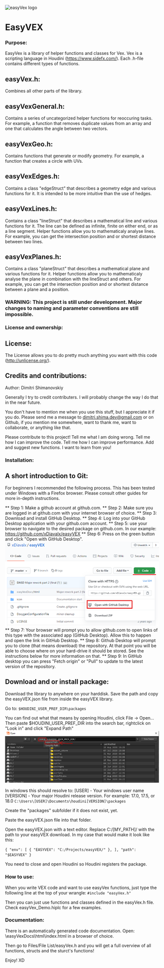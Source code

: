 ![easyVex logo](https://github.com/xDiavalx/easyVEX/blob/master/icon/easyVex1.0%20128.png)

EasyVEX
======

### Purpose:
EasyVex is a library of helper functions and classes for Vex. Vex is a scripting language in Houdini (https://www.sidefx.com/).
Each .h-file contains different types of functions.
## easyVex.h:
Combines all other parts of the library.
## easyVexGeneral.h:
Contains a series of uncategorized helper functions for reoccuring tasks. For example, a function that removes duplicate values from an array and one that calculates the angle between two vectors.
## easyVexGeo.h:
Contains functions that generate or modify geometry. For example, a function that creates a circle with UVs.
## easyVexEdges.h:
Contains a class "edgeStruct" that describes a geometry edge and various functions for it. It is intended to be more intuitive than the use of hedges.
## easyVexLines.h:
Contains a class "lineStruct" that describes a mathematical line and various functions for it. The line can be defined as infinite, finite on either end, or as a line segment. Helper functions allow you to mathematicaly analyse lines. For example, you can get the intersection position and or shortest distance between two lines.
## easyVexPlanes.h:
Contains a class "planeStruct" that describes a mathematical plane and various functions for it. Helper functions allow you to mathematicaly analyse the plane in combination with the lineStruct and others. For example, you can get the intersection position and or shortest distance between a plane and a position.

### WARNING: This project is still under development. Major changes to naming and parameter conventions are still impossible.

### License and ownership:
## License:
The License allows you to do pretty much anything you want with this code (http://unlicense.org/). 

## Credits and contributions:
Author: Dimitri Shimanovskiy

Generally I try to credit contributers. I will probably change the way I do that in the near future.

You don't have to mention me when you use this stuff, but I appreciate it if you do. Please send me a message to dimitri.shima.dev@gmail.com or on Github, if you mention me somewhere, want to thank me, want to collaborate, or anything like that.

Please contribute to this project! 
Tell me what I am doing wrong.
Tell me how I can improve the code.
Tell me how I can improve performance. 
Add and suggest new functions. 
I want to learn from you!

### Installation:

## A short introduction to Git:
For beginners I recommended the following process. This has been tested under Windows with a Firefox browser. Please consult other guides for more in-depth instructions.

** Step 1: Make a github account at github.com.
** Step 2: Make sure you are logged in at github.com with your internet browser of choice.
** Step 3: Download and install GitHub Desktop.
** Step 4: Log into your GitHub Desktop application with your github.com account.
** Step 5: use your browser to navigate to the desired package on github.com. In our example: 
https://github.com/xDiavalx/easyVEX
** Step 6: Press on the green button and click "Open with GitHub Desktop".
![tutorial github button](https://github.com/xDiavalx/easyVEX/blob/master/Tutorial/Install/Github_green_button.png)
** Step 7: Your browser will prompt you to allow github.com to open links of this type with the associated app (GitHub Desktop). Allow this to happen and open the link in GitHub Desktop.
** Step 8: Github Desktop will prompt you to clone (that means download) the repository. At that point you will be able to choose where on your hard-drive it should be stored. See the instructions below for more information on that.
** Step 9: In GitHub desktop you can press "Fetch origin" or "Pull" to update to the latest version of the repository.

## Download and or install package:
Download the library to anywhere on your harddisk.
Save the path and copy the easyVEX.json file from inside the easyVEX library. 

Go to:
`$HOUDINI_USER_PREF_DIR\packages` 

You can find out what that means by opening Houdini, click File -> Open...
Then paste $HOUDINI_USER_PREF_DIR into the search bar, rightclick on "Look in" and click "Expand Path"
![tutorial expand path](https://github.com/xDiavalx/easyVEX/blob/master/Tutorial/Install/expand_path.PNG)

In windows this should resolve to:
[USER] - Your windows user name
[VERSION] - Your major Houdini release version. For example: 17.0, 17.5, or 18.0
`C:\Users\[USER]\Documents\houdini[VERSION]\packages`

Create the "packages" subfolder if it does not exist, yet.

Paste the easyVEX.json file into that folder. 

Open the easyVEX.json with a text editor.
Replace C:/[MY_PATH]/ with the path to your easyVEX download.
In my case that would make it look like this:

` {
	"env": [
		{
			"EASYVEX": "C:/Projects/easyVEX/"
		},
	],
	"path": "$EASYVEX"
} `

You need to close and open Houdini so Houdini registers the package.

### How to use:
When you write VEX code and want to use easyVex functions, just type the following line at the top of your wrangle: 
`#include "easyVex.h"`

Then you can just use functions and classes defined in the easyVex.h file.
Check easyVex_Demo.hiplc for a few examples.

### Documentation:
There is an automatically generated code documentation.
Open:
\easyVexDocs\html\index.html
in a browser of choice.

Then go to Files/File List/easyVex.h and you will get a full overview of all functions, structs and the sturct's functions!


Enjoy! XD
